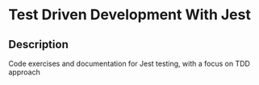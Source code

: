 # Test Driven Development With Jest

## Description

Code exercises and documentation for Jest testing, with a focus on TDD approach
